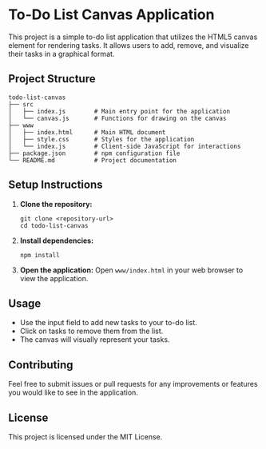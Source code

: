 # To-Do List Canvas Application

This project is a simple to-do list application that utilizes the HTML5 canvas element for rendering tasks. It allows users to add, remove, and visualize their tasks in a graphical format.

## Project Structure

```
todo-list-canvas
├── src
│   ├── index.js        # Main entry point for the application
│   └── canvas.js       # Functions for drawing on the canvas
├── www
│   ├── index.html      # Main HTML document
│   ├── style.css       # Styles for the application
│   └── index.js        # Client-side JavaScript for interactions
├── package.json        # npm configuration file
└── README.md           # Project documentation
```

## Setup Instructions

1. **Clone the repository:**
   ```
   git clone <repository-url>
   cd todo-list-canvas
   ```

2. **Install dependencies:**
   ```
   npm install
   ```

3. **Open the application:**
   Open `www/index.html` in your web browser to view the application.

## Usage

- Use the input field to add new tasks to your to-do list.
- Click on tasks to remove them from the list.
- The canvas will visually represent your tasks.

## Contributing

Feel free to submit issues or pull requests for any improvements or features you would like to see in the application.

## License

This project is licensed under the MIT License.